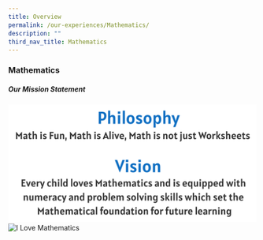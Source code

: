 ```yaml
---
title: Overview
permalink: /our-experiences/Mathematics/
description: ""
third_nav_title: Mathematics
---
```

### **Mathematics**

##### Our Mission Statement

![Philosophy & Vision of Mathematics](/images/mathematics1.png)
![I Love Mathematics](/images/mathematics2.png)